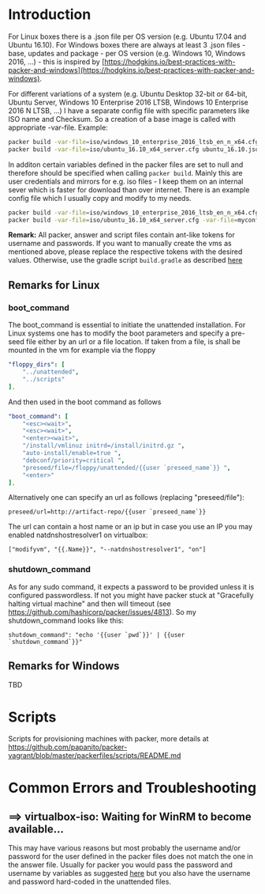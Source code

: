 # Introduction

For Linux boxes there is a .json file per OS version (e.g. Ubuntu 17.04 and Ubuntu 16.10).
For Windows boxes there are always at least 3 .json files - base, updates and package - per OS version (e.g. Windows 10, Windows 2016, ...) - this is inspired by  [https://hodgkins.io/best-practices-with-packer-and-windows](https://hodgkins.io/best-practices-with-packer-and-windows). 

For different variations of a system (e.g. Ubuntu Desktop 32-bit or 64-bit, Ubuntu Server, Windows 10 Enterprise 2016 LTSB, Windows 10 Enterprise 2016 N LTSB, ...) I have a separate config file with specific parameters like ISO name and Checksum. So a creation of a base image is called with appropriate -var-file. Example:

```bash
packer build -var-file=iso/windows_10_enterprise_2016_ltsb_en_n_x64.cfg windows_10.json
packer build -var-file=iso/ubuntu_16.10_x64_server.cfg ubuntu_16.10.json
```

In additon certain variables defined in the packer files are set to null and therefore should be specified when calling ```packer build```. Mainly this are user credentials and mirrors for e.g. iso files - I keep them on an internal sever which is faster for download than over internet. There is an example config file which I usually copy and modify to my needs.

```bash
packer build -var-file=iso/windows_10_enterprise_2016_ltsb_en_n_x64.cfg -var-file=myconfig.cfg windows_10.json
packer build -var-file=iso/ubuntu_16.10_x64_server.cfg -var-file=myconfig.cfg ubuntu_16.10.json
```

**Remark:** All packer, answer and script files contain ant-like tokens for username and passwords. If you want to manually create the vms as mentioned above, please replace the respective tokens with the desired values. Otherwise, use the gradle script ```build.gradle``` as described [here](https://github.com/papanito/packer-vagrant/tree/master)

## Remarks for Linux

### boot_command

The boot_command is essential to initiate the unattended installation. For Linux systems one has to modify the boot parameters and specify a pre-seed file either by an url or a file location. If taken from a file, is shall be mounted in the vm for example via the floppy

```yaml
"floppy_dirs": [
    "../unattended",
    "../scripts"
], 
```

And then used in the boot command as follows

```yaml
"boot_command": [
    "<esc><wait>",
    "<esc><wait>",
    "<enter><wait>",
    "/install/vmlinuz initrd=/install/initrd.gz ",
    "auto-install/enable=true ",
    "debconf/priority=critical ",
    "preseed/file=/floppy/unattended/{{user `preseed_name`}} ",
    "<enter>"
],
```

Alternatively one can specify an url as follows (replacing "preseed/file"):

```preseed/url=http://artifact-repo/{{user `preseed_name`}}```

The url can contain a host name or an ip but in case you use an IP you may enabled natdnshostresolver1 on virtualbox:

```["modifyvm", "{{.Name}}", "--natdnshostresolver1", "on"]```

### shutdown_command
As for any sudo command, it expects a password to be provided unless it is configured passwordless. If not you might have packer stuck at "Gracefully halting virtual machine" and then will timeout (see https://github.com/hashicorp/packer/issues/4813). So my shutdown_command looks like this:

```shutdown_command": "echo '{{user `pwd`}}' | {{user `shutdown_command`}}"```

## Remarks for Windows

TBD

# Scripts

Scripts for provisioning machines with packer, more details at https://github.com/papanito/packer-vagrant/blob/master/packerfiles/scripts/README.md

# Common Errors and Troubleshooting

## ==> virtualbox-iso: Waiting for WinRM to become available...

This may have various reasons but most probably the username and/or password for the user defined in the packer files does not match the one in the answer file.
Usually for packer you would pass the password and username by variables as suggested [here](https://www.packer.io/docs/templates/user-variables.html) but you also have the username and password hard-coded in the unattended files.